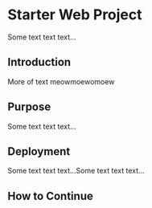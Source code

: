 # Starter Web Project

Some text text text...

## Introduction

More of text meowmoewomoew

## Purpose

Some text text text...

## Deployment

Some text text text...Some text text text...

## How to Continue